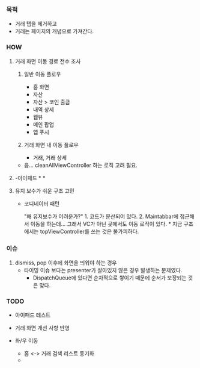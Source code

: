 
### 목적

* 거래 탭을 제거하고 
* 거래는 페이지의 개념으로 가져간다.


### HOW

1. 거래 화면 이동 경로 전수 조사
	1. 일반 이동 플로우
		* 홈 화면
		* 자산
		* 자산 > 코인 출금
		* 내역 상세
		* 웹뷰
		* 메인 팝업
		* 앱 푸시

	2. 거래 화면 내 이동 플로우
		* 거래, 거래 상세

	* 음... cleanAllViewController 하는 로직 고려 필요.

1. -아이패드
	* 
	* 

3. 유지 보수가 쉬운 구조 고민 
	* 코디네이터 패턴

		"왜 유지보수가 어려운가?"
			1. 코드가 분산되어 있다.
			2. Maintabbar에 접근해서 이동을 하는데... 그래서 VC가 아닌 곳에서도 이동 로직이 있다.
				* 지금 구조에서는 topViewController를 쓰는 것은 불가피하다.
				


### 이슈
1. dismiss, pop 이후에 화면을 띄워야 하는 경우
	* 타이밍 이슈 보다는 presenter가 살아있지 않은 경우 발생하는 문제였다. 
		* DispatchQueue에 있다면 순차적으로 쌓이기 때문에 순서가 보장되는 것은 맞다.


### TODO

* 아이패드 테스트
* 거래 화면 개선 사항 반영

* 좌/우 이동
	* 홈 <-> 거래 검색 리스트 동기화
	* 
